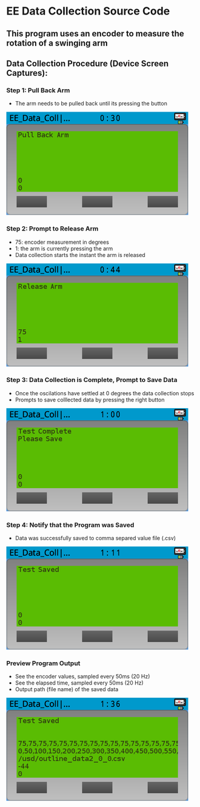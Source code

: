 # EE Data Collection Source Code
## This program uses an encoder to measure the rotation of a swinging arm

## Data Collection Procedure (Device Screen Captures):
### Step 1: Pull Back Arm
- The arm needs to be pulled back until its pressing the button

![Pull Back](https://github.com/Udit8348/EE_Source_Code/blob/master/Screen_Captures/pull_back.png)
### Step 2: Prompt to Release Arm
- 75: encoder measurement in degrees
- 1: the arm is currently pressing the arm
- Data collection starts the instant the arm is released

![Release](https://github.com/Udit8348/EE_Source_Code/blob/master/Screen_Captures/release.png)
### Step 3: Data Collection is Complete, Prompt to Save Data
- Once the oscilations have settled at 0 degrees the data collection stops
- Prompts to save colllected data by pressing the right button

![Complete](https://github.com/Udit8348/EE_Source_Code/blob/master/Screen_Captures/test_complete.png)
### Step 4: Notify that the Program was Saved
- Data was successfully saved to comma separed value file (.csv)

![Saved](https://github.com/Udit8348/EE_Source_Code/blob/master/Screen_Captures/test_saved.png)
### Preview Program Output
- See the encoder values, sampled every 50ms (20 Hz)
- See the elapsed time, sampled every 50ms (20 Hz)
- Output path (file name) of the saved data

![debug image](https://github.com/Udit8348/EE_Source_Code/blob/master/Screen_Captures/debug.png)
